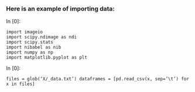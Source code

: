 ### Here is an example of importing data:

In [0]:

    import imageio
    import scipy.ndimage as ndi
    import scipy.stats
    import nibabel as nib
    import numpy as np
    import matplotlib.pyplot as plt

In [0]:

    files = glob(‘X/_data.txt’) dataframes = [pd.read_csv(x, sep=’\t’) for x in files]
